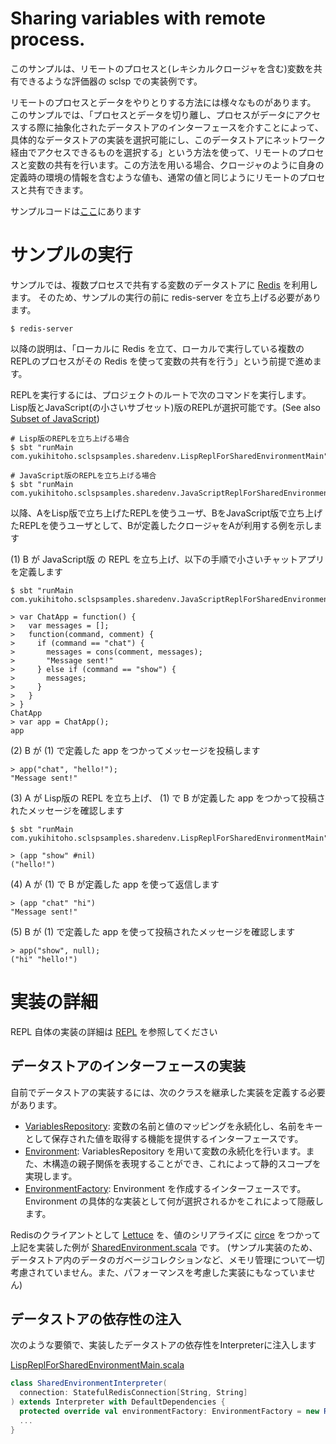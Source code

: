 # Sharing variables with remote process.
このサンプルは、リモートのプロセスと(レキシカルクロージャを含む)変数を共有できるような評価器の sclsp での実装例です。

リモートのプロセスとデータをやりとりする方法には様々なものがあります。
このサンプルでは、「プロセスとデータを切り離し、プロセスがデータにアクセスする際に抽象化されたデータストアのインターフェースを介すことによって、具体的なデータストアの実装を選択可能にし、このデータストアにネットワーク経由でアクセスできるものを選択する」という方法を使って、リモートのプロセスと変数の共有を行います。この方法を用いる場合、クロージャのように自身の定義時の環境の情報を含むような値も、通常の値と同じようにリモートのプロセスと共有できます。

サンプルコードは[ここ](https://github.com/Yukihito/sclsp-samples/tree/master/src/main/scala/com/yukihitoho/sclspsamples/sharedenv)にあります

# サンプルの実行

サンプルでは、複数プロセスで共有する変数のデータストアに [Redis](https://redis.io/) を利用します。
そのため、サンプルの実行の前に redis-server を立ち上げる必要があります。
```
$ redis-server
```
以降の説明は、「ローカルに Redis を立て、ローカルで実行している複数のREPLのプロセスがその Redis を使って変数の共有を行う」という前提で進めます。

REPLを実行するには、プロジェクトのルートで次のコマンドを実行します。Lisp版とJavaScript(の小さいサブセット)版のREPLが選択可能です。(See also [Subset of JavaScript](https://github.com/Yukihito/sclsp-samples/tree/master/docs/JAVASCRIPT_SUBSET.ja.md))
```
# Lisp版のREPLを立ち上げる場合
$ sbt "runMain com.yukihitoho.sclspsamples.sharedenv.LispReplForSharedEnvironmentMain"

# JavaScript版のREPLを立ち上げる場合
$ sbt "runMain com.yukihitoho.sclspsamples.sharedenv.JavaScriptReplForSharedEnvironmentMain"
```

以降、AをLisp版で立ち上げたREPLを使うユーザ、BをJavaScript版で立ち上げたREPLを使うユーザとして、Bが定義したクロージャをAが利用する例を示します

(1) B が JavaScript版 の REPL を立ち上げ、以下の手順で小さいチャットアプリを定義します

```
$ sbt "runMain com.yukihitoho.sclspsamples.sharedenv.JavaScriptReplForSharedEnvironmentMain"

> var ChatApp = function() {
>   var messages = [];
>   function(command, comment) {
>     if (command == "chat") {
>       messages = cons(comment, messages);
>       "Message sent!"
>     } else if (command == "show") {
>       messages;
>     }
>   }
> }
ChatApp
> var app = ChatApp();
app

```
(2) B が (1) で定義した app をつかってメッセージを投稿します
```
> app("chat", "hello!");
"Message sent!"
```
(3) A が Lisp版の REPL を立ち上げ、 (1) で B が定義した app をつかって投稿されたメッセージを確認します
```
$ sbt "runMain com.yukihitoho.sclspsamples.sharedenv.LispReplForSharedEnvironmentMain"

> (app "show" #nil)
("hello!")
``` 

(4) A が (1) で B が定義した app を使って返信します
```
> (app "chat" "hi")
"Message sent!"
```

(5) B が (1) で定義した app を使って投稿されたメッセージを確認します
```
> app("show", null);
("hi" "hello!")
```

# 実装の詳細
REPL 自体の実装の詳細は [REPL](https://github.com/Yukihito/sclsp-samples/tree/master/docs/REPL.ja.md) を参照してください

## データストアのインターフェースの実装
自前でデータストアの実装するには、次のクラスを継承した実装を定義する必要があります。
- [VariablesRepository](https://github.com/Yukihito/sclsp/blob/master/src/main/scala/com/yukihitoho/sclsp/evaluator/Variable.scala): 変数の名前と値のマッピングを永続化し、名前をキーとして保存された値を取得する機能を提供するインターフェースです。
- [Environment](https://github.com/Yukihito/sclsp/blob/master/src/main/scala/com/yukihitoho/sclsp/evaluator/Environment.scala): VariablesRepository を用いて変数の永続化を行います。また、木構造の親子関係を表現することができ、これによって静的スコープを実現します。
- [EnvironmentFactory](https://github.com/Yukihito/sclsp/blob/master/src/main/scala/com/yukihitoho/sclsp/evaluator/Environment.scala): Environment を作成するインターフェースです。Environment の具体的な実装として何が選択されるかをこれによって隠蔽します。

Redisのクライアントとして [Lettuce](https://lettuce.io/) を、値のシリアライズに [circe](https://circe.github.io/circe/) をつかって上記を実装した例が [SharedEnvironment.scala](https://github.com/Yukihito/sclsp-samples/blob/master/src/main/scala/com/yukihitoho/sclspsamples/sharedenv/SharedEnvironment.scala) です。
(サンプル実装のため、データストア内のデータのガベージコレクションなど、メモリ管理について一切考慮されていません。また、パフォーマンスを考慮した実装にもなっていません)

## データストアの依存性の注入
次のような要領で、実装したデータストアの依存性をInterpreterに注入します

[LispReplForSharedEnvironmentMain.scala](https://github.com/Yukihito/sclsp-samples/blob/master/src/main/scala/com/yukihitoho/sclspsamples/sharedenv/LispReplForSharedEnvironmentMain.scala)

```scala
class SharedEnvironmentInterpreter(
  connection: StatefulRedisConnection[String, String]
) extends Interpreter with DefaultDependencies {
  protected override val environmentFactory: EnvironmentFactory = new RootSharedEnvironmentFactory(connection)
  ...
}
```